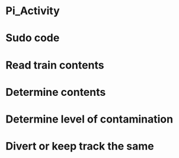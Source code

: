 # Pi_Activity
# Sudo code
# Read train contents
# Determine contents
# Determine level of contamination
# Divert or keep track the same
